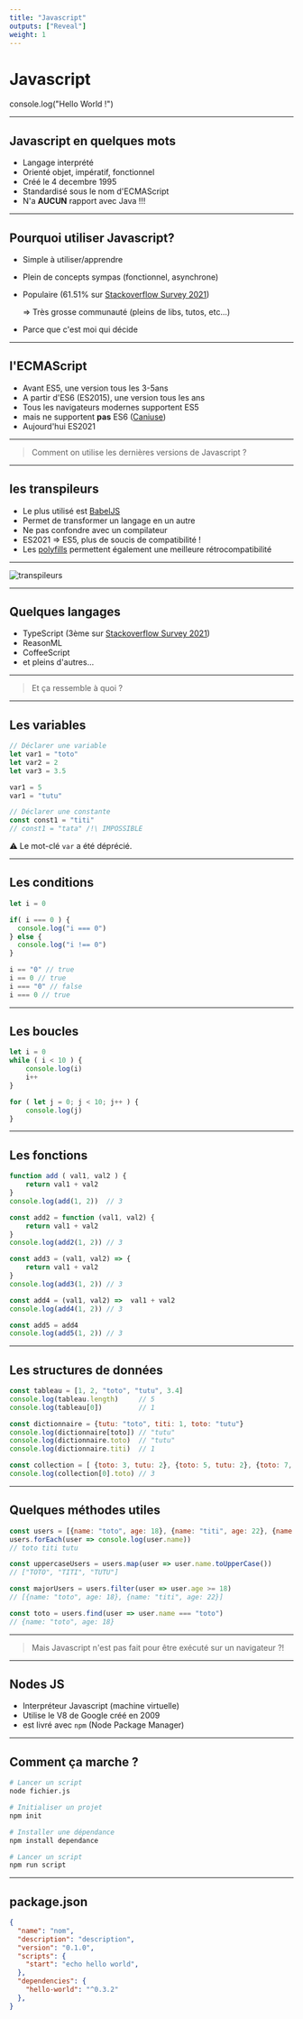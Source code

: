 ```yaml
---
title: "Javascript"
outputs: ["Reveal"]
weight: 1
---
```


# Javascript
console.log("Hello World !")

---

## Javascript en quelques mots

 * Langage interprété
 * Orienté objet, impératif, fonctionnel
 * Créé le 4 decembre 1995
 * Standardisé sous le nom d'ECMAScript
 * N'a **AUCUN** rapport avec Java !!!

---

## Pourquoi utiliser Javascript?

 * Simple à utiliser/apprendre
 * Plein de concepts sympas (fonctionnel, asynchrone)
 * Populaire (61.51% sur [Stackoverflow Survey 2021](https://insights.stackoverflow.com/survey/2021#technology-most-loved-dreaded-and-wanted)) 
    
    => Très grosse communauté (pleins de libs, tutos, etc...)
 * Parce que c'est moi qui décide

--- 

## l'ECMAScript

 * Avant ES5, une version tous les 3-5ans
 * A partir d'ES6 (ES2015), une version tous les ans
 * Tous les navigateurs modernes supportent ES5
 * mais ne supportent **pas** ES6 ([Caniuse](https://caniuse.com/?search=es6))
 * Aujourd'hui ES2021

---

> Comment on utilise les dernières versions de Javascript ?

---

## les transpileurs

 * Le plus utilisé est [BabelJS](https://babeljs.io/)
 * Permet de transformer un langage en un autre
 * Ne pas confondre avec un compilateur
 * ES2021 => ES5, plus de soucis de compatibilité !
 * Les [polyfills](https://developer.mozilla.org/fr/docs/Glossary/Polyfill) permettent également une meilleure rétrocompatibilité

---

![transpileurs](transpileurs.png)

---

## Quelques langages

 * TypeScript (3ème sur [Stackoverflow Survey 2021](https://insights.stackoverflow.com/survey/2021#technology-most-loved-dreaded-and-wanted)) 
 * ReasonML
 * CoffeeScript
 * et pleins d'autres...

---

> Et ça ressemble à quoi ?

---

## Les variables

```javascript
// Déclarer une variable
let var1 = "toto"
let var2 = 2
let var3 = 3.5

var1 = 5
var1 = "tutu"

// Déclarer une constante
const const1 = "titi"
// const1 = "tata" /!\ IMPOSSIBLE
```
⚠️ Le mot-clé `var` a été déprécié.

---

## Les conditions

```javascript
let i = 0

if( i === 0 ) {
  console.log("i === 0")
} else {
  console.log("i !== 0") 
}

i == "0" // true
i == 0 // true
i === "0" // false
i === 0 // true
```

---

## Les boucles

```javascript
let i = 0
while ( i < 10 ) {
    console.log(i)
    i++
}

for ( let j = 0; j < 10; j++ ) {
    console.log(j)
}
```

---

## Les fonctions

```javascript
function add ( val1, val2 ) {
    return val1 + val2
}
console.log(add(1, 2))  // 3

const add2 = function (val1, val2) {
    return val1 + val2
}
console.log(add2(1, 2)) // 3

const add3 = (val1, val2) => {
    return val1 + val2
}
console.log(add3(1, 2)) // 3

const add4 = (val1, val2) =>  val1 + val2
console.log(add4(1, 2)) // 3

const add5 = add4
console.log(add5(1, 2)) // 3
```

---

## Les structures de données

```javascript
const tableau = [1, 2, "toto", "tutu", 3.4]
console.log(tableau.length)     // 5
console.log(tableau[0])         // 1

const dictionnaire = {tutu: "toto", titi: 1, toto: "tutu"}
console.log(dictionnaire[toto]) // "tutu"
console.log(dictionnaire.toto)  // "tutu"
console.log(dictionnaire.titi)  // 1

const collection = [ {toto: 3, tutu: 2}, {toto: 5, tutu: 2}, {toto: 7, tutu: 1}]
console.log(collection[0].toto) // 3
```

---

## Quelques méthodes utiles

```javascript
const users = [{name: "toto", age: 18}, {name: "titi", age: 22}, {name: "tutu", age: 16}]
users.forEach(user => console.log(user.name))
// toto titi tutu

const uppercaseUsers = users.map(user => user.name.toUpperCase())
// ["TOTO", "TITI", "TUTU"]

const majorUsers = users.filter(user => user.age >= 18)
// [{name: "toto", age: 18}, {name: "titi", age: 22}]

const toto = users.find(user => user.name === "toto")
// {name: "toto", age: 18}
```

---


> Mais Javascript n'est pas fait pour être exécuté sur un navigateur ?!

---

## Nodes JS

 * Interpréteur Javascript (machine virtuelle)
 * Utilise le V8 de Google créé en 2009
 * est livré avec `npm` (Node Package Manager)

---

## Comment ça marche ?

```bash
# Lancer un script
node fichier.js

# Initialiser un projet
npm init

# Installer une dépendance
npm install dependance

# Lancer un script
npm run script
```

---

## package.json

```json
{
  "name": "nom",
  "description": "description",
  "version": "0.1.0",
  "scripts": {
    "start": "echo hello world",
  },
  "dependencies": {
    "hello-world": "^0.3.2"
  },
}

```
